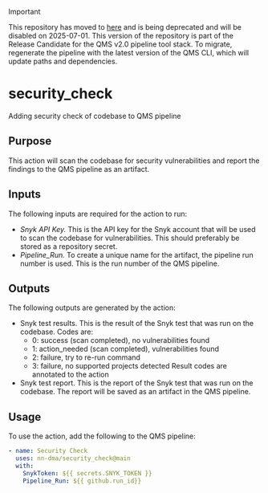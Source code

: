 >[!IMPORTANT]
>This repository has moved to [here](https://github.com/NovoNordisk-OpenSource/security_check) and is being deprecated and will be disabled on 2025-07-01. This version of the repository is part of the Release Candidate for the QMS v2.0 pipeline tool stack. To migrate, regenerate the pipeline with the latest version of the QMS CLI, which will update paths and dependencies.

# security_check
Adding security check of codebase to QMS pipeline

## Purpose
This action will scan the codebase for security vulnerabilities and report the findings to the QMS pipeline as an artifact.

## Inputs
The following inputs are required for the action to run:
- *Snyk API Key.* This is the API key for the Snyk account that will be used to scan the codebase for vulnerabilities. This should preferably be stored as a repository secret.
- *Pipeline_Run.* To create a unique name for the artifact, the pipeline run number is used. This is the run number of the QMS pipeline.

## Outputs
The following outputs are generated by the action:
- Snyk test results. This is the result of the Snyk test that was run on the codebase.
    Codes are:
  * 0: success (scan completed), no vulnerabilities found
  * 1: action_needed (scan completed), vulnerabilities found
  * 2: failure, try to re-run command
  * 3: failure, no supported projects detected
  Result codes are annotated to the action
- Snyk test report. This is the report of the Snyk test that was run on the codebase. The report will be saved as an artifact in the QMS pipeline.

## Usage
To use the action, add the following to the QMS pipeline:
```yaml
- name: Security Check
  uses: nn-dma/security_check@main
  with:
    SnykToken: ${{ secrets.SNYK_TOKEN }}
    Pipeline_Run: ${{ github.run_id}}
```
